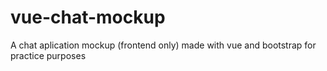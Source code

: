 # vue-chat-mockup
A chat aplication mockup (frontend only) made with vue and bootstrap for practice purposes
